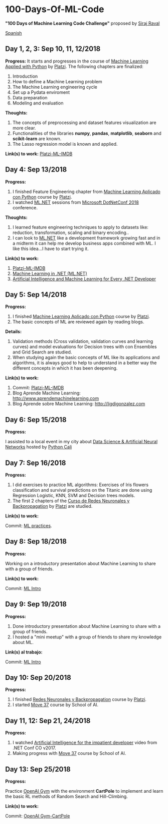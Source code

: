 # 100-Days-Of-ML-Code

**"100 Days of Machine Learning Code Challenge"** proposed by [Siraj Raval](https://www.youtube.com/watch?v=cuQMBj1cWPo&vl=en)

[Spanish](https://github.com/dloperab/100-Days-Of-ML-Code/blob/master/README_ES.md)

## Day 1, 2, 3: Sep 10, 11, 12/2018

**Progress:** It starts and progresses in the course of [Machine Learning Applied with Python](https://platzi.com/clases/scikit/) by [Platzi](https://platzi.com). The following chapters are finalized:

1. Introduction
2. How to define a Machine Learning problem
3. The Machine Learning engineering cycle
4. Set up a Pydata enviroment
5. Data preparation
6. Modeling and evaluation

**Thoughts:**

1. The concepts of preprocessing and dataset features visualization are more clear.
2. Functionalities of the libraries **numpy**, **pandas**, **matplotlib**, **seaborn** and **scikit-learn** are known.
3. The Lasso regression model is known and applied.

**Link(s) to work:** [Platzi-ML-IMDB](https://github.com/dloperab/Platzi-ML-IMDB/commit/447865c94f9d02a5ff237c0fff0f6955df043e57)

## Day 4: Sep 13/2018

**Progress:**

1. I finished Feature Engineering chapter from [Machine Learning Aplicado con Python](https://platzi.com/clases/scikit/) course by [Platzi](https://platzi.com).
2. I watched [ML.NET](https://www.microsoft.com/net/learn/apps/machine-learning-and-ai/ml-dotnet) sessions from [Microsoft DotNetConf 2018](https://www.dotnetconf.net/) conference.

**Thoughts:**

1. I learned feature engineering techniques to apply to datasets like: reduction, transformation, scaling and binary encoding..
2. I can look to [ML.NET](https://www.microsoft.com/net/learn/apps/machine-learning-and-ai/ml-dotnet)  like a development framework growing fast and in a midterm it can help me develop business apps combined with ML. I like this idea...I have to start trying it.

**Link(s) to work:**

1. [Platzi-ML-IMDB](https://github.com/dloperab/Platzi-ML-IMDB/commit/885bc04e011841fa8aa2bcbd80b384eddd17f655)
2. [Machine Learning in .NET (ML.NET)](https://channel9.msdn.com/Events/dotnetConf/2018/S201)
3. [Artificial Intelligence and Machine Learning for Every .NET Developer](https://channel9.msdn.com/Events/dotnetConf/2018/S202)

## Day 5: Sep 14/2018

**Progress:**

1. I finished [Machine Learning Aplicado con Python](https://platzi.com/clases/scikit/) course by [Platzi](https://platzi.com).
2. The basic concepts of ML are reviewed again by reading blogs.

**Details:**

1. Validation methods (Cross validation, validation curves and learning curves) and model evaluations for Decision trees with con Ensembles and Grid Search are studied.
2. When studying again the basic concepts of ML like its applications and algorithms, it is always good to help to understand in a better way the different concepts in which it has been deepening.

**Link(s) to work:**

1. Commit: [Platzi-ML-IMDB](https://github.com/dloperab/Platzi-ML-IMDB/commit/4c15446aff36cec20fb6a9af0eaac727b9a1148c)
2. Blog Aprende Machine Learning: <http://www.aprendemachinelearning.com>
3. Blog Aprende sobre Machine Learning: <http://ligdigonzalez.com>

## Day 6: Sep 15/2018

**Progress:**

I assisted to a local event in my city about [Data Science & Artificial Neural Networks](https://www.meetup.com/Python-Cali/events/254454270/) hosted by [Python Cali](https://www.pythoncali.com/)

## Day 7: Sep 16/2018

**Progress:**

1. I did exercises to practice ML algorithms: Exercises of Iris flowers classification and survival predictions on the Titanic are done using Regression Logistic, KNN, SVM and Decision trees models.
2. The first 2 chapters of the [Curso de Redes Neuronales y Backpropagation](https://platzi.com/clases/redes-neuronales/) by [Platzi](https://platzi.com) are studied.

**Link(s) to work:**

Commit: [ML practices](https://github.com/dloperab/ML-Exercises/commit/f741931dbb2a0b52d0410c326dcf8396d2625d3c).

## Day 8: Sep 18/2018

**Progress:**

Working on a introductory presentation about Machine Learning to share with a group of friends.

**Link(s) to work:**

Commit: [ML Intro](https://github.com/dloperab/ML-Slides/commit/271f222d08677a3698fe1267293bd89f07b89847)

## Day 9: Sep 19/2018

**Progress:**

1. Done introductory presentation about Machine Learning to share with a group of friends.
2. I hosted a "mini meetup" with a group of friends to share my knowledge about ML.

**Link(s) al trabajo:**

Commit: [ML Intro](https://github.com/dloperab/ML-Slides/commit/801f11e07fa09014c36f94a13cdca7be7b911f8f)

## Day 10: Sep 20/2018

**Progress:**

1. I finished [Redes Neuronales y Backpropagation](https://platzi.com/clases/redes-neuronales/) course by [Platzi](https://platzi.com).
2. I started [Move 37](https://www.theschool.ai/courses/move-37-course) course by School of AI.

## Day 11, 12: Sep 21, 24/2018

**Progress:**

1. I watched [Artificial Intelligence for the impatient developer](https://www.youtube.com/watch?v=zhzL_Di1rJo&index=3&list=PLPYX03kdPFRNI33NRKCXPca08OeI4Ebwm) video from .NET Conf CO v2017.
2. Making progress with [Move 37](https://www.theschool.ai/courses/move-37-course) course by School of AI.

## Day 13: Sep 25/2018

**Progress:**

Practice [OpenAI Gym](https://gym.openai.com/) with the environment **CartPole** to implement and learn the basic RL methods of Random Search and Hill-Climbing.

**Link(s) to work:**

Commit: [OpenAI Gym-CartPole](https://github.com/dloperab/Move37/commit/cea971434eafb9982d96eb5881f044c7da625309)